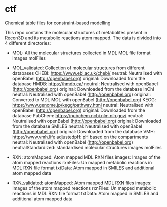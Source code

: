 # ctf
Chemical table files for constraint-based modelling

This repo contains the molecular structures of metabolites present in Recon3D and its metabolic reactions atom mapped. The data is divided into 4 different directories:

* MOL: All the molecular structures collected in MDL MOL file format			
	images
	molFiles

* MOL_validated: Collection of molecular structures from different databases
	CHEBI: https://www.ebi.ac.uk/chebi/
		neutral: Neutralised with openBabel (http://openbabel.org)
		original: Downloaded from the database
	HMDB: https://hmdb.ca/
		neutral: Neutralised with openBabel (http://openbabel.org)
		original: Downloaded from the database
	InChI
		neutral: Neutralised with openBabel (http://openbabel.org)
		original: Converted to MDL MOL with openBabel (http://openbabel.org)
	KEGG: https://www.genome.jp/kegg/pathway.html
		neutral: Neutralised with openBabel (http://openbabel.org)
		original: Downloaded from the database
	PubChem: https://pubchem.ncbi.nlm.nih.gov/
		neutral: Neutralised with openBabel (http://openbabel.org)
		original: Downloaded from the database
	SMILES
		neutral: Neutralised with openBabel (http://openbabel.org)
		original: Downloaded from the database
	VMH: https://www.vmh.life
		adjustedpH: pH based on the compartments 
		neutral: Neutralised with openBabel (http://openbabel.org)
		neutralStandardized: standardised molecular structures
			images
			molFiles
* RXN: 
	atomMapped: Atom mapped MDL RXN files
	images: Images of the atom mapped reactions
	rxnFiles: Un mapped metabolic reactions in MDL RXN file format
	txtData: Atom mapped in SMILES and additional atom mapped data
	
* RXN_validated: 
	atomMapped: Atom mapped MDL RXN files
	images: Images of the atom mapped reactions
	rxnFiles: Un mapped metabolic reactions in MDL RXN file format
	txtData: Atom mapped in SMILES and additional atom mapped data